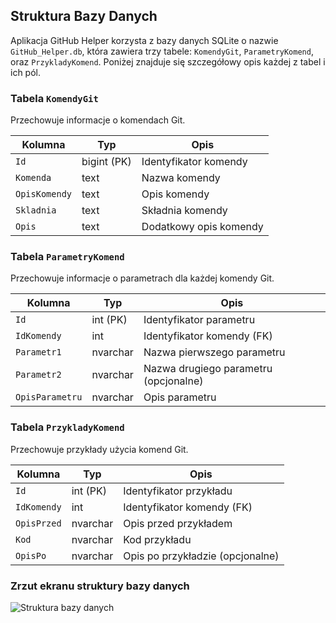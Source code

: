
## Struktura Bazy Danych

Aplikacja GitHub Helper korzysta z bazy danych SQLite o nazwie `GitHub_Helper.db`, która zawiera trzy tabele: `KomendyGit`, `ParametryKomend`, oraz `PrzykladyKomend`. Poniżej znajduje się szczegółowy opis każdej z tabel i ich pól.

### Tabela `KomendyGit`

Przechowuje informacje o komendach Git.

| Kolumna       | Typ          | Opis                         |
| ------------- | ------------ | ---------------------------- |
| `Id`          | bigint (PK)  | Identyfikator komendy        |
| `Komenda`     | text         | Nazwa komendy                |
| `OpisKomendy` | text         | Opis komendy                 |
| `Skladnia`    | text         | Składnia komendy             |
| `Opis`        | text         | Dodatkowy opis komendy       |

### Tabela `ParametryKomend`

Przechowuje informacje o parametrach dla każdej komendy Git.

| Kolumna         | Typ         | Opis                            |
| --------------- | ----------- | ------------------------------- |
| `Id`            | int (PK)    | Identyfikator parametru         |
| `IdKomendy`     | int         | Identyfikator komendy (FK)      |
| `Parametr1`     | nvarchar    | Nazwa pierwszego parametru      |
| `Parametr2`     | nvarchar    | Nazwa drugiego parametru (opcjonalne) |
| `OpisParametru` | nvarchar    | Opis parametru                  |

### Tabela `PrzykladyKomend`

Przechowuje przykłady użycia komend Git.

| Kolumna     | Typ         | Opis                             |
| ----------- | ----------- | -------------------------------- |
| `Id`        | int (PK)    | Identyfikator przykładu          |
| `IdKomendy` | int         | Identyfikator komendy (FK)       |
| `OpisPrzed` | nvarchar    | Opis przed przykładem            |
| `Kod`       | nvarchar    | Kod przykładu                    |
| `OpisPo`    | nvarchar    | Opis po przykładzie (opcjonalne) |

### Zrzut ekranu struktury bazy danych

![Struktura bazy danych](./path_to_image/image.png)
